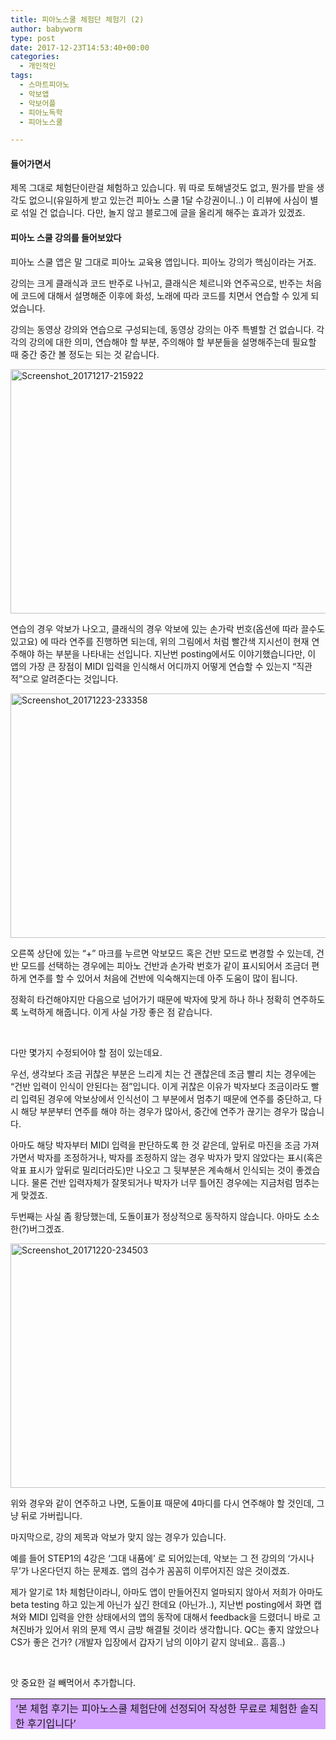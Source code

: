 ```yaml
---
title: 피아노스쿨 체험단 체험기 (2)
author: babyworm
type: post
date: 2017-12-23T14:53:40+00:00
categories:
  - 개인적인
tags:
  - 스마트피아노
  - 악보앱
  - 악보어플
  - 피아노독학
  - 피아노스쿨

---
```

#### 들어가면서

제목 그대로 체험단이란걸 체험하고 있습니다. 뭐 따로 토해낼것도 없고, 뭔가를 받을 생각도 없으니(유일하게 받고 있는건 피아노 스쿨 1달 수강권이니..) 이 리뷰에 사심이 별로 섞일 건 없습니다. 다만, 놀지 않고 블로그에 글을 올리게 해주는 효과가 있겠죠.

#### 피아노 스쿨 강의를 들어보았다

피아노 스쿨 앱은 말 그대로 피아노 교육용 앱입니다. 피아노 강의가 핵심이라는 거죠.

강의는 크게 클래식과 코드 반주로 나뉘고, 클래식은 체르니와 연주곡으로, 반주는 처음에 코드에 대해서 설명해준 이후에 화성, 노래에 따라 코드를 치면서 연습할 수 있게 되었습니다.

강의는 동영상 강의와 연습으로 구성되는데, 동영상 강의는 아주 특별할 건 없습니다. 각각의 강의에 대한 의미, 연습해야 할 부분, 주의해야 할 부분들을 설명해주는데 필요할 때 중간 중간 볼 정도는 되는 것 같습니다.

<img loading="lazy" decoding="async" class="alignnone size-full wp-image-2032" src="https://i0.wp.com/babyworm.net/wordpress/wp-content/uploads/2017/12/Screenshot_20171217-215922.png?resize=625%2C391" alt="Screenshot_20171217-215922" width="625" height="391" srcset="https://i0.wp.com/babyworm.net/wordpress/wp-content/uploads/2017/12/Screenshot_20171217-215922.png?w=1920 1920w, https://i0.wp.com/babyworm.net/wordpress/wp-content/uploads/2017/12/Screenshot_20171217-215922.png?resize=300%2C188 300w, https://i0.wp.com/babyworm.net/wordpress/wp-content/uploads/2017/12/Screenshot_20171217-215922.png?resize=768%2C480 768w, https://i0.wp.com/babyworm.net/wordpress/wp-content/uploads/2017/12/Screenshot_20171217-215922.png?resize=1024%2C640 1024w, https://i0.wp.com/babyworm.net/wordpress/wp-content/uploads/2017/12/Screenshot_20171217-215922.png?w=1250 1250w" sizes="(max-width: 625px) 100vw, 625px" data-recalc-dims="1" /> 

연습의 경우 악보가 나오고, 클래식의 경우 악보에 있는 손가락 번호(옵션에 따라 끌수도 있고요) 에 따라 연주를 진행하면 되는데, 위의 그림에서 처럼 빨간색 지시선이 현재 연주해야 하는 부분을 나타내는 선입니다. 지난번 posting에서도 이야기했습니다만, 이 앱의 가장 큰 장점이 MIDI 입력을 인식해서 어디까지 어떻게 연습할 수 있는지 “직관적”으로 알려준다는 것입니다.

<img loading="lazy" decoding="async" class="alignnone size-full wp-image-2034" src="https://i0.wp.com/babyworm.net/wordpress/wp-content/uploads/2017/12/Screenshot_20171223-233358.png?resize=625%2C391" alt="Screenshot_20171223-233358" width="625" height="391" srcset="https://i0.wp.com/babyworm.net/wordpress/wp-content/uploads/2017/12/Screenshot_20171223-233358.png?w=1920 1920w, https://i0.wp.com/babyworm.net/wordpress/wp-content/uploads/2017/12/Screenshot_20171223-233358.png?resize=300%2C188 300w, https://i0.wp.com/babyworm.net/wordpress/wp-content/uploads/2017/12/Screenshot_20171223-233358.png?resize=768%2C480 768w, https://i0.wp.com/babyworm.net/wordpress/wp-content/uploads/2017/12/Screenshot_20171223-233358.png?resize=1024%2C640 1024w, https://i0.wp.com/babyworm.net/wordpress/wp-content/uploads/2017/12/Screenshot_20171223-233358.png?w=1250 1250w" sizes="(max-width: 625px) 100vw, 625px" data-recalc-dims="1" /> 

오른쪽 상단에 있는 “+” 마크를 누르면 악보모드 혹은 건반 모드로 변경할 수 있는데, 건반 모드를 선택하는 경우에는 피아노 건반과 손가락 번호가 같이 표시되어서 조금더 편하게 연주를 할 수 있어서 처음에 건반에 익숙해지는데 아주 도움이 많이 됩니다.

정확히 타건해야지만 다음으로 넘어가기 때문에 박자에 맞게 하나 하나 정확히 연주하도록 노력하게 해줍니다. 이게 사실 가장 좋은 점 같습니다.

 

다만 몇가지 수정되어야 할 점이 있는데요.

우선, 생각보다 조금 귀찮은 부분은 느리게 치는 건 괜찮은데 조금 빨리 치는 경우에는 “건반 입력이 인식이 안된다는 점”입니다. 이게 귀찮은 이유가 박자보다 조금이라도 빨리 입력된 경우에 악보상에서 인식선이 그 부분에서 멈추기 때문에 연주를 중단하고, 다시 해당 부분부터 연주를 해야 하는 경우가 많아서, 중간에 연주가 끊기는 경우가 많습니다.

아마도 해당 박자부터 MIDI 입력을 판단하도록 한 것 같은데, 앞뒤로 마진을 조금 가져가면서 박자를 조정하거나, 박자를 조정하지 않는 경우 박자가 맞지 않았다는 표시(혹은 악표 표시가 앞뒤로 밀리더라도)만 나오고 그 뒷부분은 계속해서 인식되는 것이 좋겠습니다. 물론 건반 입력자체가 잘못되거나 박자가 너무 틀어진 경우에는 지금처럼 멈추는게 맞겠죠.

두번째는 사실 좀 황당했는데, 도돌이표가 정상적으로 동작하지 않습니다. 아마도 소소한(?)버그겠죠.

<img loading="lazy" decoding="async" class="alignnone size-full wp-image-2033" src="https://i0.wp.com/babyworm.net/wordpress/wp-content/uploads/2017/12/Screenshot_20171220-234503.png?resize=625%2C391" alt="Screenshot_20171220-234503" width="625" height="391" srcset="https://i0.wp.com/babyworm.net/wordpress/wp-content/uploads/2017/12/Screenshot_20171220-234503.png?w=1920 1920w, https://i0.wp.com/babyworm.net/wordpress/wp-content/uploads/2017/12/Screenshot_20171220-234503.png?resize=300%2C188 300w, https://i0.wp.com/babyworm.net/wordpress/wp-content/uploads/2017/12/Screenshot_20171220-234503.png?resize=768%2C480 768w, https://i0.wp.com/babyworm.net/wordpress/wp-content/uploads/2017/12/Screenshot_20171220-234503.png?resize=1024%2C640 1024w, https://i0.wp.com/babyworm.net/wordpress/wp-content/uploads/2017/12/Screenshot_20171220-234503.png?w=1250 1250w" sizes="(max-width: 625px) 100vw, 625px" data-recalc-dims="1" /> 

위와 경우와 같이 연주하고 나면, 도돌이표 때문에 4마디를 다시 연주해야 할 것인데, 그냥 뒤로 가버립니다.

마지막으로, 강의 제목과 악보가 맞지 않는 경우가 있습니다.

예를 들어 STEP1의 4강은 ‘그대 내품에’ 로 되어있는데, 악보는 그 전 강의의 ‘가시나무’가 나온다던지 하는 문제죠. 앱의 검수가 꼼꼼히 이루어지진 않은 것이겠죠.

제가 알기로 1차 체험단이라니, 아마도 앱이 만들어진지 얼마되지 않아서 저희가 아마도 beta testing 하고 있는게 아닌가 싶긴 한데요 (아닌가..), 지난번 posting에서 화면 캡쳐와 MIDI 입력을 안한 상태에서의 앱의 동작에 대해서 feedback을 드렸더니 바로 고쳐진바가 있어서 위의 문제 역시 금방 해결될 것이라 생각합니다. QC는 좋지 않았으나 CS가 좋은 건가? (개발자 입장에서 갑자기 남의 이야기 같지 않네요.. 흠흠..)

 

앗 중요한 걸 빼먹어서 추가합니다.

<table style="height: 49px;" width="757">
  <tr>
    <td style="background-color: #d3a3ff;">
      ‘본 체험 후기는 피아노스쿨 체험단에 선정되어 작성한 무료로 체험한 솔직한 후기입니다’
    </td>
  </tr>
</table>